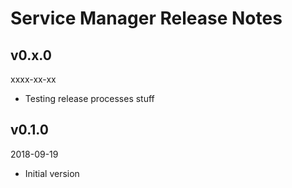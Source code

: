 # Service Manager Release Notes

## v0.x.0
xxxx-xx-xx

* Testing release processes stuff

## v0.1.0
2018-09-19

* Initial version
